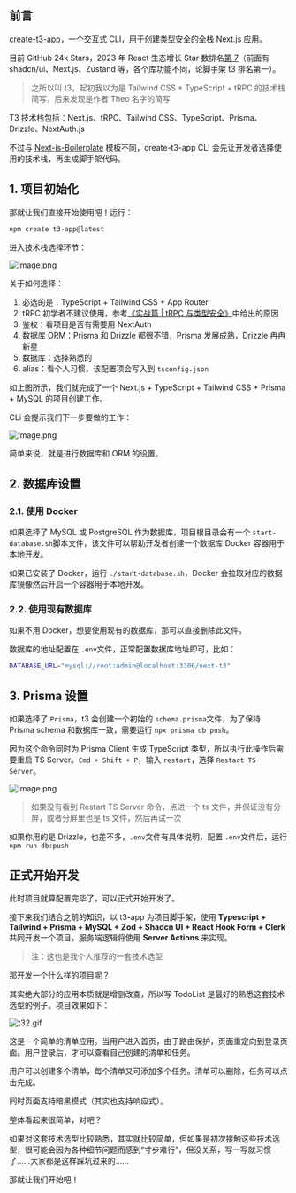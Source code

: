 ## 前言

[create-t3-app](https://github.com/t3-oss/create-t3-app)，一个交互式 CLI，用于创建类型安全的全栈 Next.js 应用。

目前 GitHub 24k Stars，2023 年 React 生态增长 Star 数排名[第 7](https://risingstars.js.org/2023/zh#section-react)（前面有 shadcn/ui、Next.js、Zustand 等，各个库功能不同，论脚手架 t3 排名第一）。

> 之所以叫 t3，起初我以为是 Tailwind CSS + TypeScript + tRPC 的技术栈简写，后来发现是作者 Theo 名字的简写

T3 技术栈包括：Next.js、tRPC、Tailwind CSS、TypeScript、Prisma、Drizzle、NextAuth.js

不过与 [Next-js-Boilerplate](https://github.com/ixartz/Next-js-Boilerplate) 模板不同，create-t3-app CLI 会先让开发者选择使用的技术栈，再生成脚手架代码。

## 1. 项目初始化

那就让我们直接开始使用吧！运行：

```bash
npm create t3-app@latest
```

进入技术栈选择环节：

![image.png](https://p3-juejin.byteimg.com/tos-cn-i-k3u1fbpfcp/8398c6e218ec4e6485bfd3ae1376a1fe~tplv-k3u1fbpfcp-jj-mark:0:0:0:0:q75.image#?w=1338\&h=1830\&s=236961\&e=png\&b=1e1e1e)

关于如何选择：

1.  必选的是：TypeScript + Tailwind CSS + App Router
2.  tRPC 初学者不建议使用，参考[《实战篇 | tRPC 与类型安全》](https://juejin.cn/book/7307859898316881957/section/7386648113714298890#heading-7)中给出的原因
3.  鉴权：看项目是否有需要用 NextAuth
4.  数据库 ORM：Prisma 和 Drizzle 都很不错，Prisma 发展成熟，Drizzle 冉冉新星
5.  数据库：选择熟悉的
6.  alias：看个人习惯，该配置项会写入到 `tsconfig.json`

如上图所示，我们就完成了一个 Next.js + TypeScript + Tailwind CSS + Prisma + MySQL 的项目创建工作。

CLi 会提示我们下一步要做的工作：

![image.png](https://p3-juejin.byteimg.com/tos-cn-i-k3u1fbpfcp/86c4c31c681c4ba58711481ea40d44aa~tplv-k3u1fbpfcp-jj-mark:0:0:0:0:q75.image#?w=1330\&h=264\&s=43101\&e=png\&b=1e1e1e)

简单来说，就是进行数据库和 ORM 的设置。

## 2. 数据库设置

### 2.1. 使用 Docker

如果选择了 MySQL 或 PostgreSQL 作为数据库，项目根目录会有一个 `start-database.sh`脚本文件，该文件可以帮助开发者创建一个数据库 Docker 容器用于本地开发。

如果已安装了 Docker，运行 `./start-database.sh`，Docker 会拉取对应的数据库镜像然后开启一个容器用于本地开发。

### 2.2. 使用现有数据库

如果不用 Docker，想要使用现有的数据库，那可以直接删除此文件。

数据库的地址配置在 `.env`文件，正常配置数据库地址即可，比如：

```bash
DATABASE_URL="mysql://root:admin@localhost:3306/next-t3"
```

## 3. Prisma 设置

如果选择了 `Prisma`，t3 会创建一个初始的 `schema.prisma`文件，为了保持 Prisma schema 和数据库一致，需要运行 `npx prisma db push`。

因为这个命令同时为 Prisma Client 生成 TypeScript 类型，所以执行此操作后需要重启 TS Server。`Cmd + Shift + P`，输入 `restart`，选择 `Restart TS Server`。

![image.png](https://p3-juejin.byteimg.com/tos-cn-i-k3u1fbpfcp/d89c06343d7c445785ba4e35afe850c0~tplv-k3u1fbpfcp-jj-mark:0:0:0:0:q75.image#?w=2526\&h=264\&s=79583\&e=png\&b=333333)

> 如果没有看到 Restart TS Server 命令，点进一个 ts 文件，并保证没有分屏，或者分屏里也是 ts 文件，然后再试一次

如果你用的是 Drizzle，也差不多，`.env`文件有具体说明，配置 `.env`文件后，运行 `npm run db:push`

## 正式开始开发

此时项目就算配置完毕了，可以正式开始开发了。

接下来我们结合之前的知识，以 t3-app 为项目脚手架，使用 **Typescript + Tailwind + Prisma + MySQL + Zod + Shadcn UI + React Hook Form + Clerk** 共同开发一个项目，服务端逻辑将使用 **Server Actions** 来实现。

> 注：这也是我个人推荐的一套技术选型

那开发一个什么样的项目呢？

其实绝大部分的应用本质就是增删改查，所以写 TodoList 是最好的熟悉这套技术选型的例子。项目效果如下：

![t32.gif](https://p3-juejin.byteimg.com/tos-cn-i-k3u1fbpfcp/150472b462c74d3aaf8065a460cf4357~tplv-k3u1fbpfcp-jj-mark:0:0:0:0:q75.image#?w=1106\&h=1006\&s=1465739\&e=gif\&f=310\&b=fdfdfd)

这是一个简单的清单应用。当用户进入首页，由于路由保护，页面重定向到登录页面。用户登录后，才可以查看自己创建的清单和任务。

用户可以创建多个清单，每个清单又可添加多个任务。清单可以删除，任务可以点击完成。

同时页面支持暗黑模式（其实也支持响应式）。

整体看起来很简单，对吧？

如果对这套技术选型比较熟悉，其实就比较简单，但如果是初次接触这些技术选型，很可能会因为各种细节问题而感到“寸步难行”，但没关系，写一写就习惯了……大家都是这样踩坑过来的……

那就让我们开始吧！


